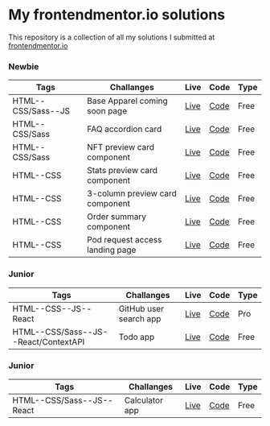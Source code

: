 # My frontendmentor.io solutions

This repository is a collection of all my solutions I submitted at [frontendmentor.io ](https://www.frontendmentor.io/)

### Newbie

| Tags               | Challanges                      | Live                                                                   | Code                                                                   | Type |
| ------------------ | ------------------------------- | ---------------------------------------------------------------------- | ---------------------------------------------------------------------- | ---- |
| HTML--CSS/Sass--JS | Base Apparel coming soon page   | [Live](https://lonelybuddy.github.io/base-apparel-coming-soon-page/)   | [Code](https://github.com/LonelyBuddy/base-apparel-coming-soon-page)   | Free |
| HTML--CSS/Sass     | FAQ accordion card              | [Live](https://lonelybuddy.github.io/faq-accordion-card/)              | [Code](https://github.com/LonelyBuddy/faq-accordion-card)              | Free |
| HTML--CSS/Sass     | NFT preview card component      | [Live](https://lonelybuddy.github.io/Nft-preview-card/)                | [Code](https://github.com/LonelyBuddy/Nft-preview-card)                | Free |
| HTML--CSS          | Stats preview card component    | [Live](https://lonelybuddy.github.io/stats-preview-card/)              | [Code](https://github.com/LonelyBuddy/stats-preview-card)              | Free |
| HTML--CSS          | 3-column preview card component | [Live](https://lonelybuddy.github.io/3-column-preview-card-component/) | [Code](https://github.com/LonelyBuddy/3-column-preview-card-component) | Free |
| HTML--CSS          | Order summary component         | [Live](https://lonelybuddy.github.io/order-summary-component/)         | [Code](https://github.com/LonelyBuddy/order-summary-component)         | Free |
| HTML--CSS          | Pod request access landing page | [Live](https://lonelybuddy.github.io/POD-lanind-page/)                 | [Code](https://github.com/LonelyBuddy/POD-lanind-page/tree/master)     | Free |

### Junior

| Tags                                 | Challanges             | Live                                                                | Code                                                                | Type |
| ------------------------------------ | ---------------------- | ------------------------------------------------------------------- | ------------------------------------------------------------------- | ---- |
| HTML--CSS--JS--React                 | GitHub user search app | [Live](https://lonelybuddy.github.io/react-github-user-search-app/) | [Code](https://github.com/LonelyBuddy/react-github-user-search-app) | Pro  |
| HTML--CSS/Sass--JS--React/ContextAPI | Todo app               | [Live](https://lonelybuddy.github.io/react-to-do/)                  | [Code](https://github.com/LonelyBuddy/react-to-do)                  | Free |

### Junior

| Tags                      | Challanges     | Live                                                  | Code                                                  | Type |
| ------------------------- | -------------- | ----------------------------------------------------- | ----------------------------------------------------- | ---- |
| HTML--CSS/Sass--JS--React | Calculator app | [Live](https://lonelybuddy.github.io/calculator-app/) | [Code](https://github.com/LonelyBuddy/calculator-app) | Free |
